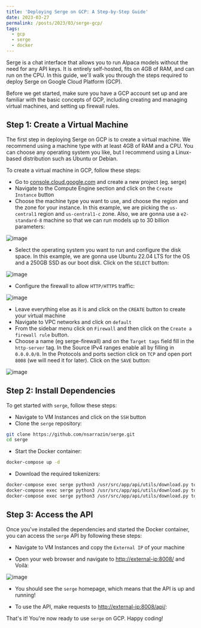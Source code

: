 ```yaml
---
title: 'Deploying Serge on GCP: A Step-by-Step Guide'
date: 2023-03-27
permalink: /posts/2023/03/serge-gcp/
tags:
  - gcp
  - serge
  - docker
---
```


Serge is a chat interface that allows you to run Alpaca models without the need for any API keys. It is entirely self-hosted, fits on 4GB of RAM, and can run on the CPU. In this guide, we'll walk you through the steps required to deploy Serge on Google Cloud Platform (GCP).

Before we get started, make sure you have a GCP account set up and are familiar with the basic concepts of GCP, including creating and managing virtual machines, and setting up firewall rules.

## Step 1: Create a Virtual Machine

The first step in deploying Serge on GCP is to create a virtual machine. We recommend using a machine type with at least 4GB of RAM and a CPU. You can choose any operating system you like, but I recommend using a Linux-based distribution such as Ubuntu or Debian.

To create a virtual machine in GCP, follow these steps:

- Go to [console.cloud.google.com](https://console.cloud.google.com) and create a new project (eg. serge)
- Navigate to the Compute Engine section and click on the `Create Instance` button
- Choose the machine type you want to use, and choose the region and the zone for your instance. In this example, we are picking the `us-central1` region and `us-central1-c` zone. Also, we are gonna use a `e2-standard-8` machine so that we can run models up to 30 billion parameters:

![image](https://user-images.githubusercontent.com/16403754/228259667-9dea538a-a0dc-4498-aee5-569b260c1b44.png)
- Select the operating system you want to run and configure the disk space. In this example, we are gonna use Ubuntu 22.04 LTS for the OS and a 250GB SSD as our boot disk. Click on the `SELECT` button:

![image](https://user-images.githubusercontent.com/16403754/228260004-8aecb695-71b2-4acc-9714-ae22f221e6a0.png)
- Configure the firewall to allow `HTTP/HTTPS` traffic:

![image](https://user-images.githubusercontent.com/16403754/228260149-2fd39188-c88a-4114-a42c-3c0d8d87b632.png)

- Leave everything else as it is and click on the `CREATE` button to create your virtual machine
- Navigate to VPC networks and click on `default`
- From the sidebar menu click on `Firewall` and then click on the `Create a firewall rule` button. 
- Choose a name (eg serge-firewall) and on the `Target tags` field fill in the `http-server` tag. In the Source IPv4 ranges enable all by filling in `0.0.0.0/0`. In the Protocols and ports section click on `TCP` and open port `8008` (we will need it for later). Click on the `SAVE` button:

![image](https://user-images.githubusercontent.com/16403754/228263061-4f0b605a-b97f-47db-9da0-68047e9db95b.png)

## Step 2: Install Dependencies

To get started with `serge`, follow these steps:

- Navigate to VM Instances and click on the `SSH` button
- Clone the `serge` repository:
```bash
git clone https://github.com/nsarrazin/serge.git
cd serge
```

- Start the Docker container:
```bash
docker-compose up -d
```

- Download the required tokenizers:
```bash
docker-compose exec serge python3 /usr/src/app/api/utils/download.py tokenizer 7B
docker-compose exec serge python3 /usr/src/app/api/utils/download.py tokenizer 13B
docker-compose exec serge python3 /usr/src/app/api/utils/download.py tokenizer 30B
```

## Step 3: Access the API

Once you've installed the dependencies and started the Docker container, you can access the `serge` API by following these steps:

- Navigate to VM Instances and copy the `External IP` of your machine

- Open your web browser and navigate to [http://external-ip:8008/](http://external-ip:8008/) and Voilà:

![image](https://user-images.githubusercontent.com/16403754/228268475-2032eedb-cc97-42d6-9419-0f98682a0a1a.png)

- You should see the `serge` homepage, which means that the API is up and running!

- To use the API, make requests to [http://external-ip:8008/api/](http://external-ip:8008/api/):

That's it! You're now ready to use `serge` on GCP. Happy coding!

